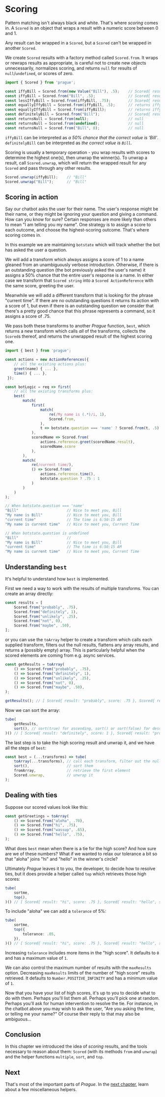 # Scoring

Pattern matching isn't always black and white. That's where *scoring* comes in. A `Scored` is an object that wraps a result with a numeric score between 0 and 1.

Any result can be wrapped in a `Scored`, but a `Scored` can't be wrapped in another `Scored`.

We create `Scored` results with a factory method called `Scored.from`. It wraps or rewraps results as appropriate, is careful not to create new objects unnecessarily, normalizes scoring, and returns `null` for results of `null`/`undefined`, or scores of zero.

```ts
import { Scored } from 'prague';

const iffyBill = Scored.from(new Value("Bill"), .5);    // Scored{ result: Value{ value: "Bill" }, score: .5 }
const iffyBill = Scored.from("Bill", .5);               // Scored{ result: Value{ value: "Bill" }, score: .5 }
const lessIffyBill = Scored.from(iffyBill, .75);        // Scored{ result: Value{ value: "Bill" }, score: .75 }
const equallyIffyBill = Scored.from(iffyBill, .5);      // returns iffyBill, i.e. equallyIffyBill === iffyBill
const equallyIffyBill = Scored.from(iffyBill);          // returns iffyBill, i.e. equallyIffyBill === iffyBill
const definitelyBill = Scored.from("Bill");             // Scored{ result: Value{ value: "Bill" }, score: 1 }
const returnsNull = Scored.from(null);                  // null
const returnsNull = Scored.from(undefined);             // null
const returnsNull = Scored.from("Bill", 0);             // null
```

`iffyBill` can be interpreted as *a 50% chance that the correct value is 'Bill'*.
`definitelyBill` can be interpreted as *the correct value is `Bill`*.

Scoring is usually a temporary operation - you wrap results with scores to determine the highest one(s), then unwrap the winner(s). To unwrap a result, call `Scored.unwrap`, which will return the wrapped result for any `Scored` and pass through any other results.

```ts
Scored.unwrap(iffyBill);    // "Bill"
Scored.unwrap("Bill");      // "Bill"
```

## Scoring in action

Say our chatbot asks the user for their name. The user's response might be their name, or they might be ignoring your question and giving a command. How can you know for sure? Certain responses are more likely than others to mean "I am telling you my name". One strategy is to assign a score to each outcome, and choose the highest-scoring outcome. That's where scoring comes in.

In this example we are maintaining `botstate` which will track whether the bot has asked the user a question.

We will add a transform which always assigns a score of 1 to a name gleaned from an unambiguously verbose introduction. Otherwise, if there is an outstanding question (the bot previously asked the user's name) it assigns a 50% chance that the entire user's response is a name. In either case we transform that `Scored string` into a `Scored ActionReference` with the same score, greeting the user.

Meanwhile we will add a different transform that is looking for the phrase "current time". If there are no outstanding questions it returns its action with a score of 1, but even if there is an outstanding question we consider that there's a pretty good chance that this phrase represents a command, so it assigns a score of .75.

We pass both these transforms to another *Prague* function, `best`, which returns a new transform which calls *all* of the transforms, collects the `Scored`s thereof, and returns the unwrapped result of the highest scoring one.

```ts
import { best } from 'prague';

const actions = new ActionReferences({
    // all the existing actions plus:
    greet(name) { ... },
    time() { ... },
 });

const botLogic = req => first(
    // all the existing transforms plus:
    best(
        match(
            first(
                match(
                    re(/My name is (.*)/i, 1),
                    Scored.from,
                ),
                t => botstate.question === 'name' ? Scored.from(t, .5) : null,
            ),
            scoredName => Scored.from(
                actions.reference.greet(scoredName.result),
                scoredName.score
            ),
        ),
        match(
            re(/current time/),
            () => Scored.from(
                actions.reference.time(),
                botstate.question ? .75 : 1
            )
        )
    )
);

// When botstate.question === 'name'
"Bill"                      // Nice to meet you, Bill
"My name is Bill"           // Nice to meet you, Bill
"current time"              // The time is 6:50:15 AM
"My name is current time"   // Nice to meet you, Current Time

// When botstate.question is undefined
"Bill"                      //
"My name is Bill"           // Nice to meet you, Bill
"current time"              // The time is 6:50:15 AM
"My name is current time"   // Nice to meet you, Current Time
```

## Understanding `best`

It's helpful to understand how `best` is implemented. 

First we need a way to work with the results of multiple transforms. You can create an array directly:

```ts
const results = [
    Scored.from("probably", .75),
    Scored.from("definitely", 1),
    Scored.from("unlikely", .25),
    Scored.from("not", 0),
    Scored.from("maybe", .50),
];
```
or you can use the `toArray` helper to create a transform which calls each supplied transform, filters out the null results, flattens any array results, and returns a (possibly empty) array. This is particularly helpful when the scored elements are coming from e.g. async services.

```ts
const getResults = toArray(
    () => Scored.from("probably", .75),
    () => Scored.from("definitely", 1),
    () => Scored.from("unlikely", .25),
    () => Scored.from("not", 0),
    () => Scored.from("maybe", .50),
);

getResults(); // [ Scored{ result: "probably", score: .75 }, Scored{ result: "definitely", score: 1 }, Scored{ result: "unlikely", score: .25}, Scored{ result: "maybe", score: .50 } ]
```

Now we can sort the array:

```ts
tube(
    getResults,
    sort(), // sort(true) for ascending, sort() or sort(false) for descending
)() // [ Scored{ result: "definitely", score: 1 }, Scored{ result: "probably", score: .75 }, Scored{ result: "maybe", score: .50 }, Scored{ result: "unlikely", score: .25} ]
```

The last step is to take the high scoring result and unwrap it, and we have all the steps of `best`:

```ts
const best = (...transforms) => tube(
    toArray(...transforms), // call each transform, filter out the nulls, put the rest in an array
    sort(),                 // sort them
    fromArray,              // retrieve the first element
    Scored.unwrap,          // unwrap it
);
```

## Dealing with ties

Suppose our scored values look like this:

```ts
const getGreetings = toArray(
    () => Scored.from("aloha", .70),
    () => Scored.from("hi", .75),
    () => Scored.from("wassup", .65),
    () => Scored.from("hello", .75),
);
```

What does `best` mean when there is a tie for the high score? And how sure are we of these numbers? What if we wanted to relax our tolerance a bit so that "aloha" joins "hi" and "hello" in the winner's circle?

Ultimately *Prague* leaves it to you, the developer, to decide how to resolve ties, but it does provide a helper called `top` which retrieves those high scores:

```ts
tube(
    sortme,
    top(),
)() // [ Scored{ result: "hi", score: .75 }, Scored{ result: "hello", score: .75 } ]
```

To include "aloha" we can add a `tolerance` of 5%:

```ts
tube(
    sortme,
    top({
        tolerance: .05,
    }),
)() // [ Scored{ result: "hi", score: .75 }, Scored{ result: "hello", score: .75 }, Scored{ result: "aloha", score: .70 } ]
```

Increasing `tolerance` includes more items in the "high score". It defaults to `0` and has a maximum value of `1`.

We can also control the maximum number of results with the `maxResults` option. Decreasing `maxResults` limits of the number of "high score" results retrieved. It defaults to `Number.POSITIVE_INFINITY` and has a minimum value of `1`.

Now that you have your list of high scores, it's up to you to decide what to do with them. Perhaps you'll list them all. Perhaps you'll pick one at random. Perhaps you'll ask for human intervention to resolve the tie. For instance, in the chatbot above you may wish to ask the user, "Are you asking the time, or telling me your name?" Of course their reply to that may also be ambiguous...

## Conclusion

In this chapter we introduced the idea of *scoring* results, and the tools necessary to reason about them: `Scored` (with its methods `from` and `unwrap`) and the helper functions `multiple`, `sort`, and `top`.

## Next

That's most of the important parts of *Prague*. In the [next chapter](./4.more.md), learn about a few miscellaneous helpers.
